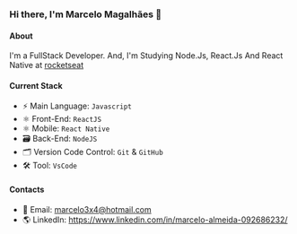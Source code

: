 ### Hi there, I'm Marcelo Magalhães 👋

#### About
I'm a FullStack Developer. And, I'm Studying Node.Js, React.Js And React Native at [rocketseat](https://www.rocketseat.com.br/)

#### Current Stack
- ⚡️ Main Language: `Javascript`
- ⚛ Front-End: `ReactJS`
- ⚛ Mobile: `React Native`
- 🗃 Back-End: `NodeJS`
- 🗂 Version Code Control: `Git` & `GitHub`
- 🛠 Tool: `VsCode` 

#### Contacts 
- 📧 Email: marcelo3x4@hotmail.com
- 🌎 LinkedIn: https://www.linkedin.com/in/marcelo-almeida-092686232/



<!---
MarceloAlmd/MarceloAlmd is a ✨ special ✨ repository because its `README.md` (this file) appears on your GitHub profile.
You can click the Preview link to take a look at your changes.
--->
